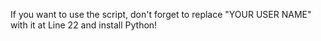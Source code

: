 If you want to use the script, don't forget to replace "YOUR USER NAME" with it at Line 22 and install Python! 
